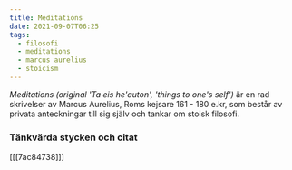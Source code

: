 ```yaml
---
title: Meditations
date: 2021-09-07T06:25
tags: 
  - filosofi
  - meditations
  - marcus aurelius
  - stoicism
---
```


_Meditations (original 'Ta eis he'auton', 'things to one's self')_ är en rad
skrivelser av Marcus Aurelius, Roms kejsare 161 - 180 e.kr, som består av
privata anteckningar till sig själv och tankar om stoisk filosofi.

### Tänkvärda stycken och citat
[[[7ac84738]]]
